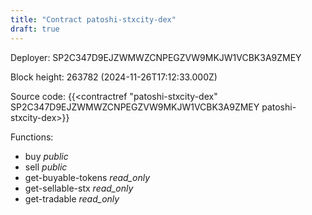 ```yaml
---
title: "Contract patoshi-stxcity-dex"
draft: true
---
```

Deployer: SP2C347D9EJZWMWZCNPEGZVW9MKJW1VCBK3A9ZMEY


 



Block height: 263782 (2024-11-26T17:12:33.000Z)

Source code: {{<contractref "patoshi-stxcity-dex" SP2C347D9EJZWMWZCNPEGZVW9MKJW1VCBK3A9ZMEY patoshi-stxcity-dex>}}

Functions:

* buy _public_
* sell _public_
* get-buyable-tokens _read_only_
* get-sellable-stx _read_only_
* get-tradable _read_only_
